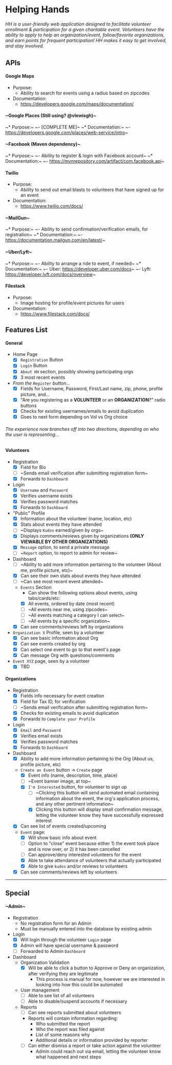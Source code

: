 # Helping Hands
###### HH is a user-friendly web application designed to facilitate volunteer enrollment & participation for a given charitable event. Volunteers have the ability to apply to help an organization/event, follow/favorite organizations, and earn points for frequent participation! HH makes it easy to get involved, and stay involved.

## APIs
#### Google Maps
  * Purpose:
    - Ability to search for events using a radius based on zipcodes
  * Documentation:
    - https://developers.google.com/maps/documentation/

#### ~Google Places (Still using? @vlewisgh)~
  ~* Purpose:~
    ~- [COMPLETE ME]~
  ~* Documentation:~
    ~- https://developers.google.com/places/web-service/intro~

#### ~Facebook (Maven dependency)~
  ~* Purpose:~
    ~- Ability to register & login with Facebook account~
  ~* Documentation:~
    ~- https://mvnrepository.com/artifact/com.facebook.api~

#### Twilio
  * Purpose:
    - Ability to send out email blasts to volunteers that have signed up for an event
  * Documentation:
    - https://www.twilio.com/docs/

#### ~MailGun~
  ~* Purpose:~
    ~- Ability to send confirmation/verification emails, for registration~
  ~* Documentation:~
    ~- https://documentation.mailgun.com/en/latest/~

#### ~Uber/Lyft~
  ~* Purpose:~
    ~- Ability to arrange a ride to event, if needed~
 ~* Documentation:~
   ~- Uber: https://developer.uber.com/docs~
   ~- Lyft: https://developer.lyft.com/docs/overview~
#### Filestack
  * Purpose:
    - Image hosting for profile/event pictures for users
  * Documentation:
    - https://www.filestack.com/docs/

## Features List

#### General
* Home Page
    - [x] `Registration` Button
    - [x] `Login` Button
    - [x] `About HH` section, possibly showing participating orgs
    - [x] 3 most recent events

* _From the `Register` button..._
  - [x] Fields for Username, Password, First/Last name, zip, phone, profile picture, and...
  - [x] "Are you registering as a __VOLUNTEER__ or an __ORGANIZATION__?" radio buttons
  - [x] Checks for existing usernames/emails to avoid duplication
  - [x] Goes to next form depending on Vol vs Org choice
  
###### The experience now branches off into two directions, depending on who the user is representing...

#### Volunteers
  * Registration
    - [x] Field for Bio
    - [ ] ~Sends email verification after submitting registration form~
    - [x] Forwards to `Dashboard`
  * Login
    - [x] `Username` and `Password`
    - [x] Verifies username exists
    - [x] Verifies password matches
    - [x] Forwards to `Dashboard`
  * "Public" Profile
    - [x] Information about the volunteer (name, location, etc)
    - [x] Stats about events they have attended
    - [ ] ~Displays `Kudos` earned/given by orgs~
    - [x] Displays comments/reviews given by organizations __(ONLY VIEWABLE BY OTHER ORGANIZATIONS)__
    - [X] `Message` option, to send a private message
    - [ ] ~`Report` option, to report to admin for review~
  * Dashboard
    - [ ] ~Ability to add more information pertaining to the volunteer (About me, profile picture, etc)~
    - [x] Can see their own stats about events they have attended
    - [ ] ~Can see most recent event attended~
    - `Events` Section
      - Can show the following options about events, using tabs/cards/etc:
      - [x] All events, ordered by date (most recent)
      - [ ] ~All events near me, using zipcodes~
      - [ ] ~All events matching a category I can select~
      - [ ] ~All events by a specific organization~
    - [x] Can see comments/reviews left by organizations
  * `Organization X` Profile, seen by a volunteer
    - [x] Can see basic information about Org
    - [x] Can see events created by org
    - [x] Can select one event to go to that event's page
    - [x] Can message Org with questions/comments
  * `Event XYZ` page, seen by a volunteer
    - [x] TBD

#### Organizations
  * Registration
    - [x] Fields info necessary for event creation
    - [x] Field for Tax ID, for verification
    - [ ] ~Sends email verification after submitting registration form~
    - [x] Checks for existing emails to avoid duplication
    - [x] Forwards to `Complete your Profile`
  * Login
    - [x] `Email` and `Password`
    - [x] Verifies email exists
    - [x] Verifies password matches
    - [x] Forwards to `Dashboard`
  * Dashboard
    - [x] Ability to add more information pertaining to the Org (About us, profile picture, etc)
    - `Create an Event` button -> `Create` page
      - [x] Event info (name, description, time, place)
      - [ ] ~Event banner image, at top~
      - [x] `I'm Interested` button, for volunteer to sign up
        - [ ] ~Clicking this button will send automated email containing information about the event, the org's application process, and any other pertinent information~
        - [x] Clicking this button will display small confirmation message, letting the volunteer know they have successfully expressed interest
    - [x] Can see list of events created/upcoming
    - `Event` page:
      - [x] Will show basic info about event
      - [ ] Option to "close" event because either 1) the event took place and is now over, or 2) it has been cancelled
      - [ ] Can approve/deny interested volunteers for the event
      - [x] Able to take attendance of volunteers that actually participated
      - [x] Able to give `kudos` and/or reviews to volunteers
    - [x] Can see comments/reviews left by volunteers

* * *
## Special
#### ~Admin~
* Registration
  - No registration form for an Admin
  - Must be manually entered into the database by existing admin
* Login
  - [x] Will login through the volunteer `Login` page
  - [x] Admin will have special username & password
  - [ ] Forwarded to Admin `Dashboard`
* Dashboard
  - Organization Validation
    - [x] Will be able to click a button to Approve or Deny an organization, after verifying they are legitimate
        - This process is manual for now, however we are interested in looking into how this could be automated
  - User management
    - [ ] Able to see list of all volunteers
    - [ ] Able to disable/suspend accounts if necessary
  - Reports
    - [ ] Can see reports submitted about volunteers
    - Reports will contain information regarding:
      - Who submitted the report
      - Who the report was filed against
      - List of some reasons why
      - Additional details or information provided by reporter
    - [ ] Can either dismiss a report or take action against the volunteer
      - Admin could reach out via email, letting the volunteer know what happened and next steps
